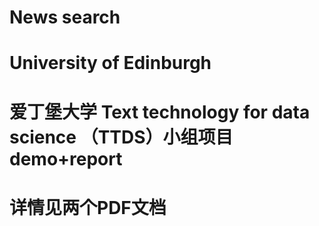 # News search
# University of Edinburgh
# 爱丁堡大学 Text technology for data science （TTDS）小组项目 demo+report
# 详情见两个PDF文档

